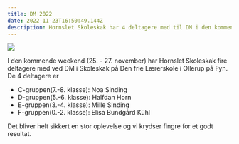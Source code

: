 ```yaml
---
title: DM 2022
date: 2022-11-23T16:50:49.144Z
description: Hornslet Skoleskak har 4 deltagere med til DM i den kommende weekend
---
```

![](/images/denfrielaererskole.jpg)

I﻿ den kommende weekend (25. - 27. november) har Hornslet Skoleskak fire deltagere med ved DM i Skoleskak på Den frie Lærerskole i Ollerup på Fyn. De 4 deltagere er 

* C-gruppen(7.-8. klasse): Noa Sinding
* D﻿-gruppen(5.-6. klasse): Halfdan Horn
* E﻿-gruppen(3.-4. klasse): Mille Sinding
* F﻿-gruppen(0.-2. klasse): Elisa Bundgård Kühl

D﻿et bliver helt sikkert en stor oplevelse og vi krydser fingre for et godt resultat.